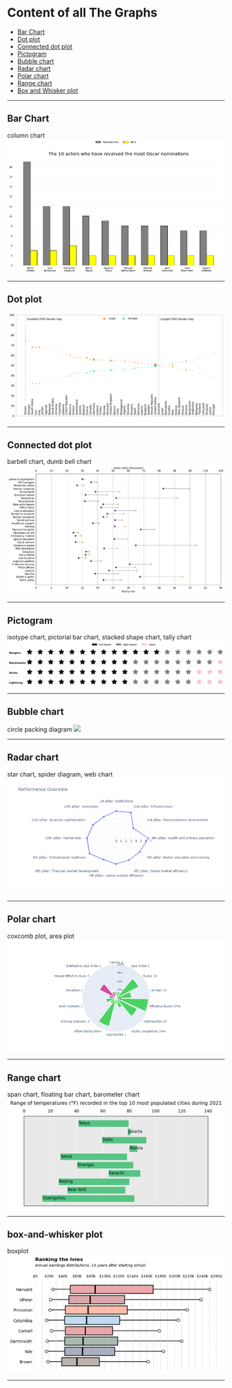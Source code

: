 # Content of all The Graphs

- [Bar Chart](#bar-chart)
- [Dot plot](#dot-plot)
- [Connected dot plot](#connected-dot-plot)
- [Pictogram](#pictogram)
- [Bubble chart](#bubble-chart)
- [Radar chart](#radar-chart)
- [Polar chart](#polar-chart)
- [Range chart](#range-chart)
- [Box and Whisker plot](#box-and-whisker-plot)
  
--------

## Bar Chart
column chart
<img src="./graphs/clustered_bar_chart.png"  width="auto" max-height="300px"/>

--------


## Dot plot
<img src="./graphs/dot_plot.png"  width="auto" max-height="300px"/>

--------



## Connected dot plot
barbell chart, dumb bell chart
<img src="./graphs/connected_dot_plot.png"  width="auto" height="300px"/>

--------



## Pictogram
isotype chart, pictorial bar chart, stacked shape chart, tally chart
<img src="./graphs/pictogram_1.png"  width="auto" max-height="300px"/>
<img src="./graphs/pictogram_2.png"  width="auto" max-height="300px"/>
<img src="./graphs/pictogram_3.png"  width="auto" max-height="300px"/>
<img src="./graphs/pictogram_4.png"  width="auto" max-height="300px"/>

--------



## Bubble chart
circle packing diagram
<img src="./graphs/bubble_chart.png"  width="auto" max-height="300px"/>

--------



## Radar chart
star chart, spider diagram, web chart
<img src="./graphs/radar_chart.png"  width="auto" max-height="300px"/>

--------


## Polar chart
coxcomb plot, area plot
<img src="./graphs/polar_chart.png"  width="auto" max-height="300px"/>

--------

## Range chart
span chart, floating bar chart, barometer chart
<img src="./graphs/range_chart.png"  width="auto" max-height="300px"/>

--------

## box-and-whisker plot
boxplot
<img src="./graphs/box-and-whisker.png"  width="auto" max-height="300px"/>

--------

